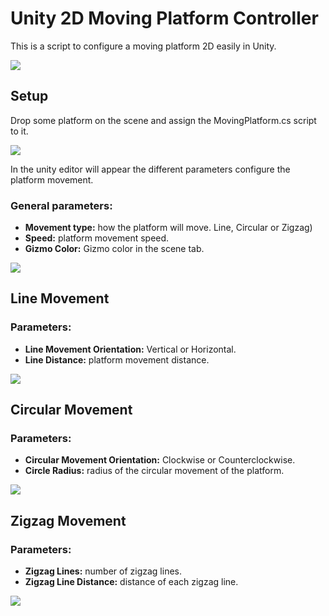 # Unity 2D Moving Platform Controller

This is a script to configure a moving platform 2D easily in Unity.

![](https://i.imgur.com/X5SnsSI.gif)

## Setup

Drop some platform on the scene and assign the MovingPlatform.cs script to it.

![](https://i.imgur.com/5OkYDfv.gif)

In the unity editor will appear the different parameters configure the platform movement.

### General parameters: 
- **Movement type:** how the platform will move. Line, Circular or Zigzag)
- **Speed:** platform movement speed. 
- **Gizmo Color:** Gizmo color in the scene tab. 

![](https://i.imgur.com/Fn4fbEC.png)

## Line Movement

### Parameters:

- **Line Movement Orientation:** Vertical or Horizontal.
- **Line Distance:** platform movement distance. 

![](https://i.imgur.com/2em1TJv.gif)

## Circular Movement 

### Parameters: 

- **Circular Movement Orientation:** Clockwise or Counterclockwise.
- **Circle Radius:** radius of the circular movement of the platform.

![](https://i.imgur.com/WXMrRAj.gif)

## Zigzag Movement 

### Parameters:

- **Zigzag Lines:** number of zigzag lines.
- **Zigzag Line Distance:** distance of each zigzag line.

![](https://i.imgur.com/rtlKzk8.gif)
